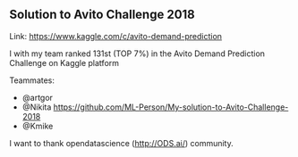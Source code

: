 ## Solution to Avito Challenge 2018

Link: https://www.kaggle.com/c/avito-demand-prediction

I with my team ranked 131st (TOP 7%) in the Avito Demand Prediction Challenge on Kaggle platform



Teammates:

* @artgor
* @Nikita https://github.com/ML-Person/My-solution-to-Avito-Challenge-2018
* @Kmike

I want to thank opendatascience (http://ODS.ai/) community.

